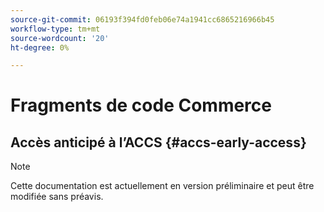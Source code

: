 ```yaml
---
source-git-commit: 06193f394fd0feb06e74a1941cc6865216966b45
workflow-type: tm+mt
source-wordcount: '20'
ht-degree: 0%

---
```

# Fragments de code Commerce

## Accès anticipé à l’ACCS {#accs-early-access}

>[!NOTE]
>
>Cette documentation est actuellement en version préliminaire et peut être modifiée sans préavis.
